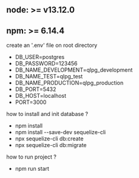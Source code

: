 ## node: >= v13.12.0
## npm: >= 6.14.4

create an '.env' file on root directory
- DB_USER=postgres
- DB_PASSWORD=123456
- DB_NAME_DEVELOPMENT=qlpg_development
- DB_NAME_TEST=qlpg_test
- DB_NAME_PRODUCTION=qlpg_production
- DB_PORT=5432
- DB_HOST=localhost
- PORT=3000

how to install and init database ?
- npm install
- npm install --save-dev sequelize-cli
- npx sequelize-cli db:create
- npx sequelize-cli db:migrate

how to run project ?
- npm run start
